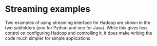 

Streaming examples
=================

Two examples of using streaming interface for Hadoop are shown in the two subfolders (one for
Python and one for Java). While this gives less control on configuring Hadoop and controlling
it, it does make writing the code much simpler for simple applications.
